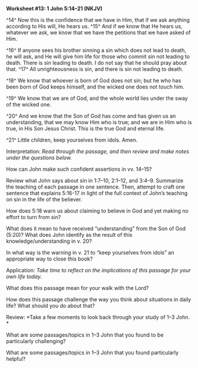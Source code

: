 **Worksheet \#13: 1 John 5:14–21 (NKJV)**

^14^ Now this is the confidence that we have in Him, that if we ask anything according to His will, He hears us. ^15^ And if we know that He hears us, whatever we ask, we know that we have the petitions that we have asked of Him.

^16^ If anyone sees his brother sinning a sin which does not lead to death, he will ask, and He will give him life for those who commit sin not leading to death. There is sin leading to death. I do not say that he should pray about that. ^17^ All unrighteousness is sin, and there is sin not leading to death.

^18^ We know that whoever is born of God does not sin; but he who has been born of God keeps himself, and the wicked one does not touch him.

^19^ We know that we are of God, and the whole world lies under the sway of the wicked one.

^20^ And we know that the Son of God has come and has given us an understanding, that we may know Him who is true; and we are in Him who is true, in His Son Jesus Christ. This is the true God and eternal life.

^21^ Little children, keep yourselves from idols. Amen.

Interpretation: *Read through the passage, and then review and make notes under the questions below.*

How can John make such confident assertions in vv. 14–15?

Review what John says about sin in 1:7–10, 2:1–12, and 3:4–9. Summarize the teaching of each passage in one sentence. Then, attempt to craft one sentence that explains 5:16-17 in light of the full context of John’s teaching on sin in the life of the believer.

How does 5:18 warn us about claiming to believe in God and yet making no effort to turn from sin?

What does it mean to have received “understanding” from the Son of God (5:20)? What does John identify as the result of this knowledge/understanding in v. 20?

In what way is the warning in v. 21 to “keep yourselves from idols” an appropriate way to close this book?

Application: *Take time to reflect on the implications of this passage for your own life today.*

What does this passage mean for your walk with the Lord?

How does this passage challenge the way you think about situations in daily life? What should you do about that?

Review: *Take a few moments to look back through your study of 1–3 John. *

What are some passages/topics in 1–3 John that you found to be particularly challenging?

What are some passages/topics in 1–3 John that you found particularly helpful?
